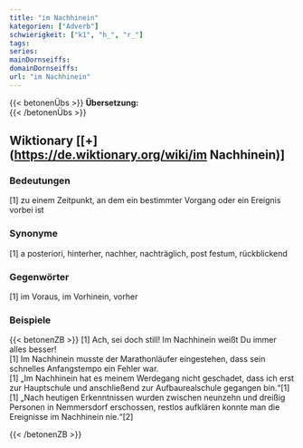 ```yaml
---
title: "im Nachhinein"
kategorien: ["Adverb"]
schwierigkeit: ["k1", "h_", "r_"]
tags:
series:
mainDornseiffs:
domainDornseiffs:
url: "im Nachhinein"
---
```


{{< betonenÜbs >}}
**Übersetzung:**  
{{< /betonenÜbs >}}

## Wiktionary [[+](https://de.wiktionary.org/wiki/im Nachhinein)]

### Bedeutungen
[1] zu einem Zeitpunkt, an dem ein bestimmter Vorgang oder ein Ereignis vorbei ist  

### Synonyme
[1] a posteriori, hinterher, nachher, nachträglich, post festum, rückblickend  

### Gegenwörter
[1] im Voraus, im Vorhinein, vorher  

### Beispiele
{{< betonenZB >}}
[1] Ach, sei doch still! Im Nachhinein weißt Du immer alles besser!  
[1] Im Nachhinein musste der Marathonläufer eingestehen, dass sein schnelles Anfangstempo ein Fehler war.  
[1] „Im Nachhinein hat es meinem Werdegang nicht geschadet, dass ich erst zur Hauptschule und anschließend zur Aufbaurealschule gegangen bin.“[1]  
[1] „Nach heutigen Erkenntnissen wurden zwischen neunzehn und dreißig Personen in Nemmersdorf erschossen, restlos aufklären konnte man die Ereignisse im Nachhinein nie.“[2]  

{{< /betonenZB >}}

